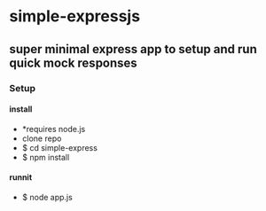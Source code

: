 # simple-expressjs
## super minimal express app to setup and run quick mock responses

### Setup
#### install 
* *requires node.js 
* clone repo
* $ cd simple-express
* $ npm install

#### runnit
* $ node app.js
